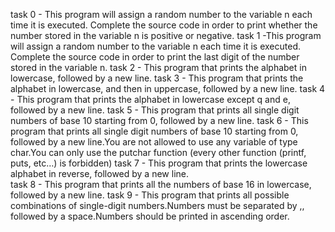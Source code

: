 task 0 - This program will assign a random number to the variable n each time it is executed. Complete the source code in order to print whether the number stored in the variable n is positive or negative.
task 1 -This program will assign a random number to the variable n each time it is executed. Complete the source code in order to print the last digit of the number stored in the variable n.
task 2 - This program that prints the alphabet in lowercase, followed by a new line.
task 3 - This program that prints the alphabet in lowercase, and then in uppercase, followed by a new line.
task 4 - This program that prints the alphabet in lowercase except q and e, followed by a new line.
task 5 - This program that prints all single digit numbers of base 10 starting from 0, followed by a new line.
task 6 - This program that prints all single digit numbers of base 10 starting from 0, followed by a new line.You are not allowed to use any variable of type char.You can only use the putchar function (every other function (printf, puts, etc…) is forbidden)
task 7 - This program that prints the lowercase alphabet in reverse, followed by a new line.	
task 8 - This program that prints all the numbers of base 16 in lowercase, followed by a new line.
task 9 - This  program that prints all possible combinations of single-digit numbers.Numbers must be separated by ,, followed by a space.Numbers should be printed in ascending order.
